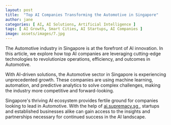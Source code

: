 ```yaml
---
layout: post
title:  "Top AI Companies Transforming the Automotive in Singapore"
author: jane
categories: [ AI, AI Solutions, Artificial Intelligence ]
tags: [ AI Growth, Smart Cities, AI Startups, AI Companies ]
image: assets/images/7.jpg
---
```


The Automotive industry in Singapore is at the forefront of AI innovation. In this article, we explore how top AI companies are leveraging cutting-edge technologies to revolutionize operations, efficiency, and outcomes in Automotive.

With AI-driven solutions, the Automotive sector in Singapore is experiencing unprecedented growth. These companies are using machine learning, automation, and predictive analytics to solve complex challenges, making the industry more competitive and forward-looking.

Singapore's thriving AI ecosystem provides fertile ground for companies looking to lead in Automotive. With the help of <a href="https://ai.supremacy.sg" target="_blank"> ai.supremacy.sg </a>, startups and established businesses alike can gain access to the insights and partnerships necessary for continued success in the AI landscape.
